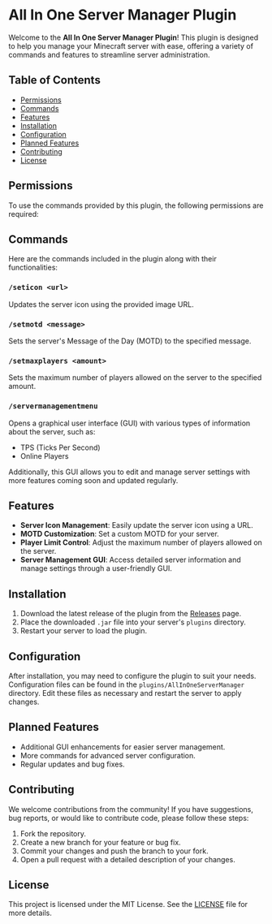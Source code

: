 # All In One Server Manager Plugin

Welcome to the **All In One Server Manager Plugin**! This plugin is designed to help you manage your Minecraft server with ease, offering a variety of commands and features to streamline server administration.

## Table of Contents

- [Permissions](#permissions)
- [Commands](#commands)
- [Features](#features)
- [Installation](#installation)
- [Configuration](#configuration)
- [Planned Features](#planned-features)
- [Contributing](#contributing)
- [License](#license)

## Permissions

To use the commands provided by this plugin, the following permissions are required:




## Commands

Here are the commands included in the plugin along with their functionalities:

### `/seticon <url>`
Updates the server icon using the provided image URL.

### `/setmotd <message>`
Sets the server's Message of the Day (MOTD) to the specified message.

### `/setmaxplayers <amount>`
Sets the maximum number of players allowed on the server to the specified amount.

### `/servermanagementmenu`
Opens a graphical user interface (GUI) with various types of information about the server, such as:
- TPS (Ticks Per Second)
- Online Players

Additionally, this GUI allows you to edit and manage server settings with more features coming soon and updated regularly.

## Features

- **Server Icon Management**: Easily update the server icon using a URL.
- **MOTD Customization**: Set a custom MOTD for your server.
- **Player Limit Control**: Adjust the maximum number of players allowed on the server.
- **Server Management GUI**: Access detailed server information and manage settings through a user-friendly GUI.

## Installation

1. Download the latest release of the plugin from the [Releases](https://github.com/yourusername/yourrepository/releases) page.
2. Place the downloaded `.jar` file into your server's `plugins` directory.
3. Restart your server to load the plugin.

## Configuration

After installation, you may need to configure the plugin to suit your needs. Configuration files can be found in the `plugins/AllInOneServerManager` directory. Edit these files as necessary and restart the server to apply changes.

## Planned Features

- Additional GUI enhancements for easier server management.
- More commands for advanced server configuration.
- Regular updates and bug fixes.

## Contributing

We welcome contributions from the community! If you have suggestions, bug reports, or would like to contribute code, please follow these steps:

1. Fork the repository.
2. Create a new branch for your feature or bug fix.
3. Commit your changes and push the branch to your fork.
4. Open a pull request with a detailed description of your changes.

## License

This project is licensed under the MIT License. See the [LICENSE](https://github.com/yourusername/yourrepository/blob/main/LICENSE) file for more details.


